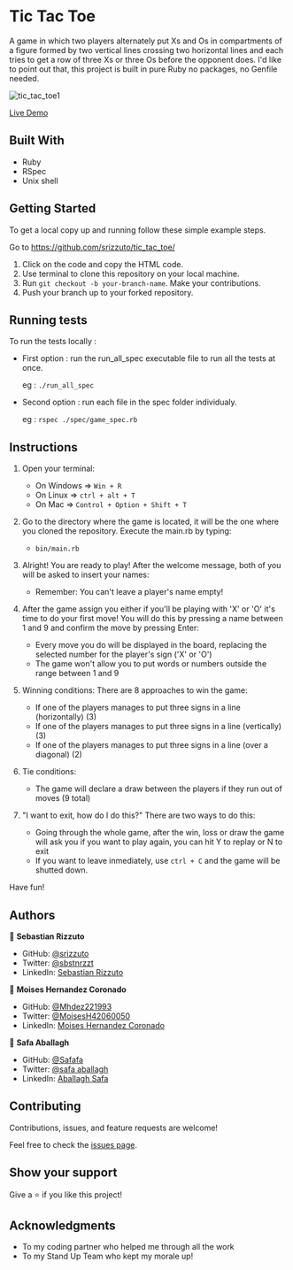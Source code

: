 # Tic Tac Toe

A game in which two players alternately put Xs and Os in compartments of a figure formed by two vertical lines crossing two horizontal lines and each tries to get a row of three Xs or three Os before the opponent does.
I'd like to point out that, this project is built in pure Ruby no packages, no Genfile needed.

![tic_tac_toe1](https://user-images.githubusercontent.com/67757001/165240349-0c77a83a-79b0-475d-b35f-6173ae6982b0.jpeg)

[Live Demo](https://replit.com/join/rsxlnjjqih-mhdez)

## Built With

- Ruby
- RSpec
- Unix shell

## Getting Started

To get a local copy up and running follow these simple example steps.

Go to <https://github.com/srizzuto/tic_tac_toe/>

1. Click on the code and copy the HTML code.
2. Use terminal to clone this repository on your local machine.
3. Run <code>git checkout -b your-branch-name</code>. Make your contributions.
4. Push your branch up to your forked repository.

## Running tests

To run the tests locally :

- First option : run the run_all_spec executable file to run all the tests at once.

   eg : `./run_all_spec`

- Second option : run each file in the spec folder individualy.

   eg : `rspec ./spec/game_spec.rb`

## Instructions

1) Open your terminal:
    - On Windows => <code>Win + R</code>
    - On Linux => <code>ctrl + alt + T</code>
    - On Mac => <code>Control + Option + Shift + T</code>

2) Go to the directory where the game is located, it will be the one where you cloned the repository. Execute the main.rb by typing:
    - <code>bin/main.rb</code>

3) Alright! You are ready to play! After the welcome message, both of you will be asked to insert your names:
    - Remember: You can't leave a player's name empty!

4) After the game assign you either if you'll be playing with 'X' or 'O' it's time to do your first move! You will do this by pressing a name between 1 and 9 and confirm the move by pressing Enter:
    - Every move you do will be displayed in the board, replacing the selected number for the player's sign ('X' or 'O')
    - The game won't allow you to put words or numbers outside the range between 1 and 9

5) Winning conditions:
    There are 8 approaches to win the game:
    - If one of the players manages to put three signs in a line (horizontally) (3)
    - If one of the players manages to put three signs in a line (vertically) (3)
    - If one of the players manages to put three signs in a line (over a diagonal) (2)

6) Tie conditions:
    - The game will declare a draw between the players if they run out of moves (9 total)

7) "I want to exit, how do I do this?"
    There are two ways to do this:
    - Going through the whole game, after the win, loss or draw the game will ask you if you want to play again, you can hit Y to replay or N to exit
    - If you want to leave inmediately, use <code>ctrl + C</code> and the game will be shutted down.

Have fun!

## Authors

👤 **Sebastian Rizzuto**

- GitHub: [@srizzuto](https://github.com/srizzuto)
- Twitter: [@sbstnrzzt](https://twitter.com/sbstnrzzt)
- LinkedIn: [Sebastian Rizzuto](https://www.linkedin.com/in/srizzuto/)

👤 **Moises Hernandez Coronado**

- GitHub: [@Mhdez221993](https://github.com/Mhdez221993)
- Twitter: [@MoisesH42060050](https://twitter.com/MoisesH42060050)
- LinkedIn: [Moises Hernandez Coronado](https://www.linkedin.com/in/moises-hernandez-9bbb17145/)

👤 **Safa Aballagh**

- GitHub: [@Safafa](https://github.com/safafa)
- Twitter: [@safa aballagh](https://twitter.com/Aballagh_S)
- LinkedIn: [Aballagh Safa](https://www.linkedin.com/in/aballaghsafa/)

## Contributing

Contributions, issues, and feature requests are welcome!

Feel free to check the [issues page](https://github.com/srizzuto/bubble-sort/issues).

## Show your support

Give a ⭐️ if you like this project!

## Acknowledgments

- To my coding partner who helped me through all the work
- To my Stand Up Team who kept my morale up!
